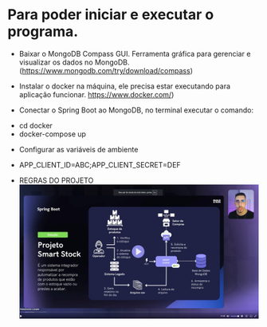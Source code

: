 # Para poder iniciar e executar o programa.

* Baixar o MongoDB Compass GUI.
Ferramenta gráfica para gerenciar e visualizar os dados no MongoDB. (https://www.mongodb.com/try/download/compass)

* Instalar o docker na máquina, ele precisa estar executando para aplicação funcionar.
  https://www.docker.com/)

* Conectar o Spring Boot ao MongoDB, no terminal executar o comando:
- cd docker
- docker-compose up

* Configurar as variáveis de ambiente
- APP_CLIENT_ID=ABC;APP_CLIENT_SECRET=DEF


* REGRAS DO PROJETO
![img.png](img.png)
 

